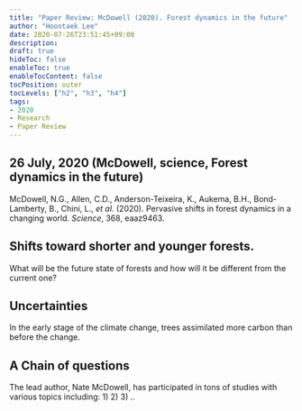 ```yaml
---
title: "Paper Review: McDowell (2020). Forest dynamics in the future"
author: "Hoontaek Lee"
date: 2020-07-26T23:51:45+09:00
description:
draft: true
hideToc: false
enableToc: true
enableTocContent: false
tocPosition: outer
tocLevels: ["h2", "h3", "h4"]
tags:
- 2020
- Research
- Paper Review
---
```


## 26 July, 2020 (McDowell, science, Forest dynamics in the future)

McDowell, N.G., Allen, C.D., Anderson-Teixeira, K., Aukema, B.H., Bond-Lamberty, B., Chini, L., *et al.* (2020). Pervasive shifts in forest dynamics in a changing world. *Science*, 368, eaaz9463.

## Shifts toward shorter and younger forests. 

What will be the future state of forests and how will it be different from the current one?



## Uncertainties 

In the early stage of the climate change, trees assimilated more carbon than before the change. 



## A Chain of questions

The lead author, Nate McDowell, has participated in tons of studies with various topics including: 1) 2) 3) ..